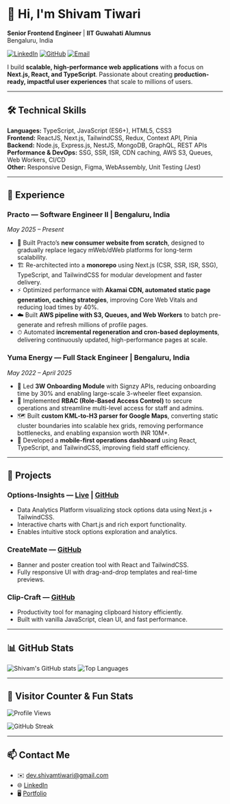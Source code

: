 
# 👋 Hi, I'm Shivam Tiwari

**Senior Frontend Engineer** | **IIT Guwahati Alumnus** <br>
Bengaluru, India

[![LinkedIn](https://img.shields.io/badge/LinkedIn-0077B5?style=flat-square\&logo=linkedin\&logoColor=white)](https://www.linkedin.com/in/shivam-tiwari-iitg)
[![GitHub](https://img.shields.io/badge/GitHub-181717?style=flat-square\&logo=github\&logoColor=white)](https://github.com/OptimizationGuru)
[![Email](https://img.shields.io/badge/Email-D14836?style=flat-square\&logo=gmail\&logoColor=white)](mailto:dev.shivamtiwari@gmail.com)

I build **scalable, high-performance web applications** with a focus on **Next.js, React, and TypeScript**. Passionate about creating **production-ready, impactful user experiences** that scale to millions of users.

---

## 🛠️ Technical Skills

**Languages:** TypeScript, JavaScript (ES6+), HTML5, CSS3  <br>
**Frontend:** ReactJS, Next.js, TailwindCSS, Redux, Context API, Pinia  <br>
**Backend:** Node.js, Express.js, NestJS, MongoDB, GraphQL, REST APIs  <br>
**Performance & DevOps:** SSG, SSR, ISR, CDN caching, AWS S3, Queues, Web Workers, CI/CD  <br>
**Other:** Responsive Design, Figma, WebAssembly, Unit Testing (Jest)

---

## 💼 Experience

### **Practo — Software Engineer II** | Bengaluru, India

*May 2025 – Present*

* 🚀 Built Practo’s **new consumer website from scratch**, designed to gradually replace legacy mWeb/dWeb platforms for long-term scalability.
* 🏗 Re-architected into a **monorepo** using Next.js (CSR, SSR, ISR, SSG), TypeScript, and TailwindCSS for modular development and faster delivery.
* ⚡ Optimized performance with **Akamai CDN, automated static page generation, caching strategies**, improving Core Web Vitals and reducing load times by 40%.
* ☁️ Built **AWS pipeline with S3, Queues, and Web Workers** to batch pre-generate and refresh millions of profile pages.
* ⏱ Automated **incremental regeneration and cron-based deployments**, delivering continuously updated, high-performance pages at scale.

### **Yuma Energy — Full Stack Engineer** | Bengaluru, India

*May 2022 – April 2025*

* 🛵 Led **3W Onboarding Module** with Signzy APIs, reducing onboarding time by 30% and enabling large-scale 3-wheeler fleet expansion.
* 🔐 Implemented **RBAC (Role-Based Access Control)** to secure operations and streamline multi-level access for staff and admins.
* 🗺 Built **custom KML-to-H3 parser for Google Maps**, converting static cluster boundaries into scalable hex grids, removing performance bottlenecks, and enabling expansion worth INR 10M+.
* 📱 Developed a **mobile-first operations dashboard** using React, TypeScript, and TailwindCSS, improving field staff efficiency.

---

## 🚀 Projects

### **Options-Insights** — [Live](https://options-insights.netlify.app) | [GitHub](https://github.com/OptimizationGuru/options-insights)

* Data Analytics Platform visualizing stock options data using Next.js + TailwindCSS.
* Interactive charts with Chart.js and rich export functionality.
* Enables intuitive stock options exploration and analytics.

### **CreateMate** — [GitHub](https://github.com/OptimizationGuru/createmate)

* Banner and poster creation tool with React and TailwindCSS.
* Fully responsive UI with drag-and-drop templates and real-time previews.

### **Clip-Craft** — [GitHub](https://github.com/OptimizationGuru/clip-craft)

* Productivity tool for managing clipboard history efficiently.
* Built with vanilla JavaScript, clean UI, and fast performance.

---

## 📊 GitHub Stats

![Shivam's GitHub stats](https://github-readme-stats.vercel.app/api?username=OptimizationGuru\&show_icons=true\&theme=radical)
![Top Languages](https://github-readme-stats.vercel.app/api/top-langs/?username=OptimizationGuru\&layout=compact\&theme=radical)

---

## 🌟 Visitor Counter & Fun Stats

![Profile Views](https://img.shields.io/badge/Profile_Views-25.3k-brightgreen)

![GitHub Streak](https://github-readme-streak-stats.herokuapp.com/?user=OptimizationGuru\&theme=radical)

---

## 📫 Contact Me

* ✉️ [dev.shivamtiwari@gmail.com](mailto:dev.shivamtiwari@gmail.com)
* 🌐 [LinkedIn](https://www.linkedin.com/in/shivam-tiwari-iitg)
* 🖥 [Portfolio](https://thesoftwareengineer.co)
